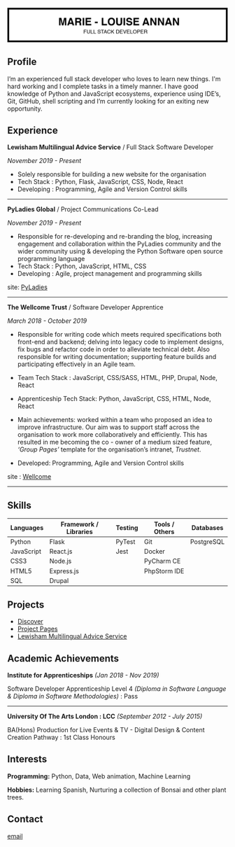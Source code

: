 ![ml header](/img/ml_cv_header.png)

## Profile

I’m an experienced full stack developer who loves to learn new things. I'm hard working and I complete tasks in a timely manner. I have good knowledge of Python and JavaScript ecosystems, experience using IDE’s, Git, GitHub, shell scripting and I’m currently looking for an exiting new opportunity.
## Experience

**Lewisham Multilingual Advice Service** / Full Stack Software Developer

_November 2019 - Present_

- Solely responsible for building a new website for the organisation
- Tech Stack : Python, Flask, JavaScript, CSS, Node, React
- Developing : Programming, Agile and Version Control skills

***
**PyLadies Global** / Project Communications Co-Lead

_November 2019 - Present_
- Responsible for re-developing and re-branding the blog, increasing engagement and collaboration within the PyLadies community and the wider community using & developing the Python Software open source programming language
- Tech Stack : Python, JavaScript, HTML, CSS
- Developing : Agile, project management and programming skills

site: [PyLadies](http://www.pyladies.com/)
***

**The Wellcome Trust** / Software Developer Apprentice

_March 2018 - October 2019_

- Responsible for writing code which meets required specifications both front-end and backend; delving into legacy code to implement designs, fix bugs and refactor code in order to alleviate technical debt. Also responsible for writing documentation; supporting feature builds and participating effectively in an Agile team.
- Team Tech Stack : JavaScript, CSS/SASS, HTML, PHP, Drupal, Node, React
- Apprenticeship Tech Stack: Python, JavaScript, CSS, HTML, Node, React

- Main achievements: worked within a team who proposed an idea to improve infrastructure. Our aim was to support staff across the organisation to work more collaboratively and efficiently. This has resulted in me becoming the co - owner of a medium sized feature, _‘Group Pages’_ template for the organisation’s intranet, _Trustnet_.
- Developed: Programming, Agile and Version Control skills

site : [Wellcome](https://wellcome.ac.uk/)
***

## Skills

| Languages  | Framework / Libraries  | Testing  | Tools / Others  | Databases  |
|---|---|---|---|---|
| Python   | Flask  | PyTest  | Git  |  PostgreSQL |
| JavaScript  | React.js  | Jest  | Docker  |   |
| CSS3  | Node.js  |   |PyCharm CE   |   | 
| HTML5  | Express.js  |   |  PhpStorm IDE |   |
| SQL  | Drupal  |   |   |   |

## Projects

- [Discover](https://github.com/Marie-L/discover)
- [Project Pages](https://github.com/Marie-L/ProjectPages)
- [Lewisham Multilingual Advice Service](https://github.com/Marie-L/lmlas)


## Academic Achievements

**Institute for Apprenticeships** _(Jan 2018 - Nov 2019)_

Software Developer Apprenticeship Level 4 _(Diploma in Software Language & Diploma in Software Methodologies)_ : Pass

***

**University Of The Arts London : LCC** _(September 2012 - July 2015)_

BA(Hons) Production for Live Events & TV - Digital Design & Content Creation Pathway : 1st Class Honours

## Interests

**Programming:** Python, Data, Web animation, Machine Learning

**Hobbies:** Learning Spanish, Nurturing a collection of Bonsai and other plant trees.

 ## Contact
 
  [email](mailto:ml_annan@hotmail.com)